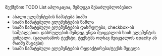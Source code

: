 შექმენით TODO List აპლიკაცია, შემდეგი შესაძლებლობებით

  - ახალი ელემენტების ჩამატება სიაში
  - სიაში ჩამატებული ელემენტების წაშლა
  - სიაში ჩამატებული ელემენტების დასრულება, checkbox-ის საშუალებით. დასრულების შემდეგ უნდა შეიცვალოს სიის ელემენტის ვიზუალი. (გადაიხაზოს ტექსტი, ტექსტმა ოდნავ შეიცვალოს opacity ან რაიმე მსგავსი)
  - სიაში ჩამატებული ელემენტების რედაქტირება/ტექსს შეცვლა
